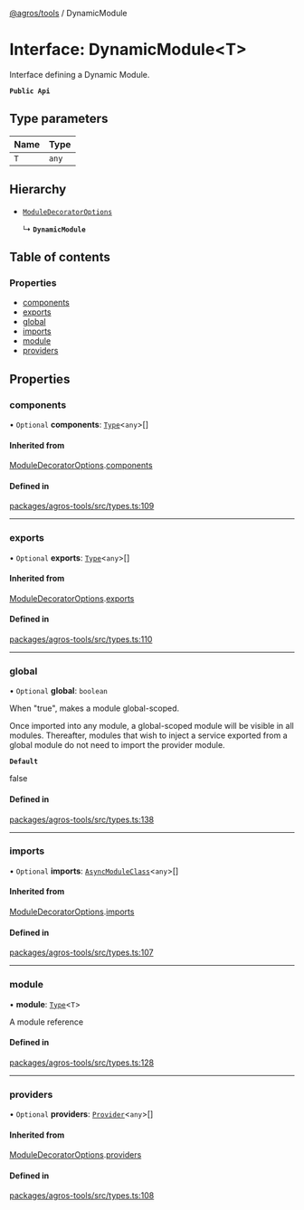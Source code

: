[@agros/tools](../index.md) / DynamicModule

# Interface: DynamicModule<T\>

Interface defining a Dynamic Module.

**`Public Api`**

## Type parameters

| Name | Type |
| :------ | :------ |
| `T` | `any` |

## Hierarchy

- [`ModuleDecoratorOptions`](ModuleDecoratorOptions.md)

  ↳ **`DynamicModule`**

## Table of contents

### Properties

- [components](DynamicModule.md#components)
- [exports](DynamicModule.md#exports)
- [global](DynamicModule.md#global)
- [imports](DynamicModule.md#imports)
- [module](DynamicModule.md#module)
- [providers](DynamicModule.md#providers)

## Properties

### <a id="components" name="components"></a> components

• `Optional` **components**: [`Type`](../index.md#type)<`any`\>[]

#### Inherited from

[ModuleDecoratorOptions](ModuleDecoratorOptions.md).[components](ModuleDecoratorOptions.md#components)

#### Defined in

[packages/agros-tools/src/types.ts:109](https://github.com/agrosjs/agros/blob/a6e22e9/packages/agros-tools/src/types.ts#L109)

___

### <a id="exports" name="exports"></a> exports

• `Optional` **exports**: [`Type`](../index.md#type)<`any`\>[]

#### Inherited from

[ModuleDecoratorOptions](ModuleDecoratorOptions.md).[exports](ModuleDecoratorOptions.md#exports)

#### Defined in

[packages/agros-tools/src/types.ts:110](https://github.com/agrosjs/agros/blob/a6e22e9/packages/agros-tools/src/types.ts#L110)

___

### <a id="global" name="global"></a> global

• `Optional` **global**: `boolean`

When "true", makes a module global-scoped.

Once imported into any module, a global-scoped module will be visible
in all modules. Thereafter, modules that wish to inject a service exported
from a global module do not need to import the provider module.

**`Default`**

false

#### Defined in

[packages/agros-tools/src/types.ts:138](https://github.com/agrosjs/agros/blob/a6e22e9/packages/agros-tools/src/types.ts#L138)

___

### <a id="imports" name="imports"></a> imports

• `Optional` **imports**: [`AsyncModuleClass`](../index.md#asyncmoduleclass)<`any`\>[]

#### Inherited from

[ModuleDecoratorOptions](ModuleDecoratorOptions.md).[imports](ModuleDecoratorOptions.md#imports)

#### Defined in

[packages/agros-tools/src/types.ts:107](https://github.com/agrosjs/agros/blob/a6e22e9/packages/agros-tools/src/types.ts#L107)

___

### <a id="module" name="module"></a> module

• **module**: [`Type`](../index.md#type)<`T`\>

A module reference

#### Defined in

[packages/agros-tools/src/types.ts:128](https://github.com/agrosjs/agros/blob/a6e22e9/packages/agros-tools/src/types.ts#L128)

___

### <a id="providers" name="providers"></a> providers

• `Optional` **providers**: [`Provider`](../index.md#provider)<`any`\>[]

#### Inherited from

[ModuleDecoratorOptions](ModuleDecoratorOptions.md).[providers](ModuleDecoratorOptions.md#providers)

#### Defined in

[packages/agros-tools/src/types.ts:108](https://github.com/agrosjs/agros/blob/a6e22e9/packages/agros-tools/src/types.ts#L108)
